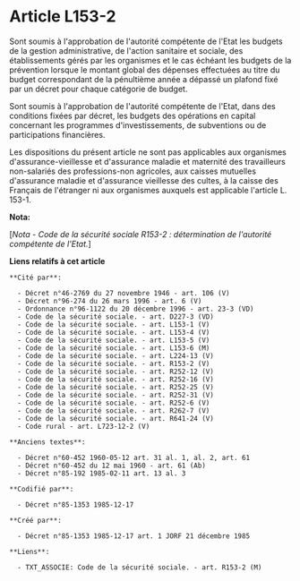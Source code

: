 # Article L153-2

Sont soumis à l'approbation de l'autorité compétente de l'Etat les budgets de la gestion administrative, de l'action
sanitaire et sociale, des établissements gérés par les organismes et le cas échéant les budgets de la prévention lorsque le
montant global des dépenses effectuées au titre du budget correspondant de la pénultième année a dépassé un plafond fixé par
un décret pour chaque catégorie de budget. 

Sont soumis à l'approbation de l'autorité compétente de l'Etat, dans des conditions fixées par décret, les budgets des
opérations en capital concernant les programmes d'investissements, de subventions ou de participations financières. 

Les dispositions du présent article ne sont pas applicables aux organismes d'assurance-vieillesse et d'assurance maladie et
maternité des travailleurs non-salariés des professions-non agricoles, aux caisses mutuelles d'assurance maladie et
d'assurance vieillesse des cultes, à la caisse des Français de l'étranger ni aux organismes auxquels est applicable l'article
L. 153-1.

**Nota:**

[*Nota - Code de la sécurité sociale R153-2 : détermination de l'autorité compétente de l'Etat.*]

**Liens relatifs à cet article**

	**Cité par**:

	  - Décret n°46-2769 du 27 novembre 1946 - art. 106 (V)
	  - Décret n°96-274 du 26 mars 1996 - art. 6 (V)
	  - Ordonnance n°96-1122 du 20 décembre 1996 - art. 23-3 (VD)
	  - Code de la sécurité sociale. - art. D227-3 (VD)
	  - Code de la sécurité sociale. - art. L153-1 (V)
	  - Code de la sécurité sociale. - art. L153-4 (V)
	  - Code de la sécurité sociale. - art. L153-5 (V)
	  - Code de la sécurité sociale. - art. L153-6 (M)
	  - Code de la sécurité sociale. - art. L224-13 (V)
	  - Code de la sécurité sociale. - art. R153-2 (V)
	  - Code de la sécurité sociale. - art. R252-12 (V)
	  - Code de la sécurité sociale. - art. R252-16 (V)
	  - Code de la sécurité sociale. - art. R252-25 (V)
	  - Code de la sécurité sociale. - art. R252-31 (V)
	  - Code de la sécurité sociale. - art. R252-6 (V)
	  - Code de la sécurité sociale. - art. R262-7 (V)
	  - Code de la sécurité sociale. - art. R641-24 (V)
	  - Code rural - art. L723-12-2 (V)

	**Anciens textes**:

	  - Décret n°60-452 1960-05-12 art. 31 al. 1, al. 2, art. 61
	  - Décret n°60-452 du 12 mai 1960 - art. 61 (Ab)
	  - Décret n°85-192 1985-02-11 art. 13 al. 3

	**Codifié par**:

	  - Décret n°85-1353 1985-12-17

	**Créé par**:

	  - Décret n°85-1353 1985-12-17 art. 1 JORF 21 décembre 1985

	**Liens**:

	  - TXT_ASSOCIE: Code de la sécurité sociale. - art. R153-2 (M)
